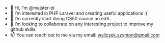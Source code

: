 - 👋 Hi, I’m @majster-pl
- 👀 I’m interested in PHP Laravel and creating useful applications :)
- 🌱 I’m currently start doing CS50 course on edX. 
- 💞️ I’m looking to collaborate on any interesting project to improve my github skills. 
- 📫 You can reach out to me via my email: waliczek.szymon@gmail.com

<!---
majster-pl/majster-pl is a ✨ special ✨ repository because its `README.md` (this file) appears on your GitHub profile.
You can click the Preview link to take a look at your changes.
--->

